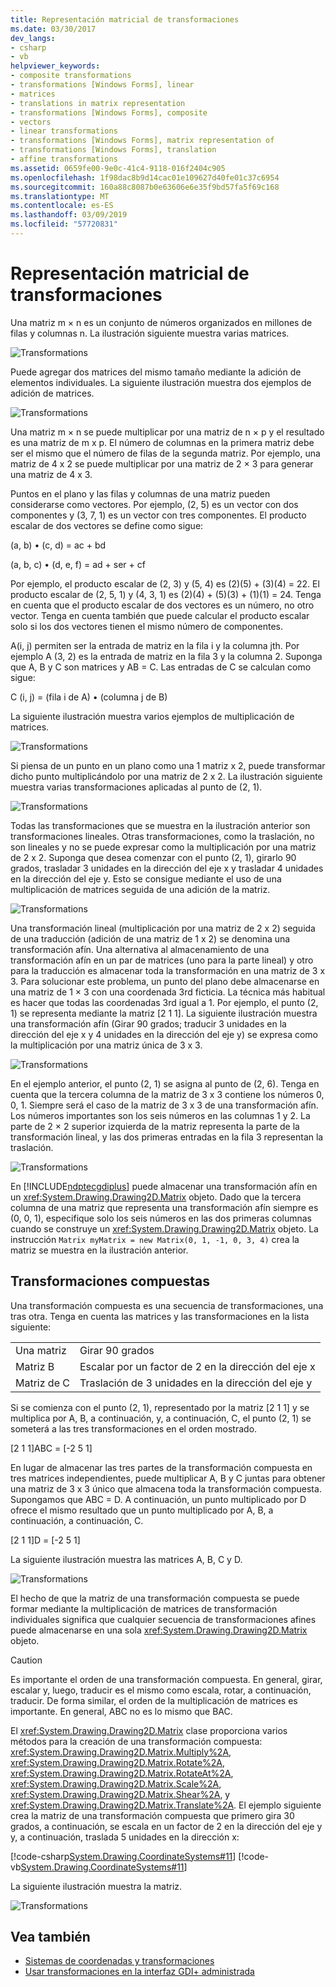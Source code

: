 ```yaml
---
title: Representación matricial de transformaciones
ms.date: 03/30/2017
dev_langs:
- csharp
- vb
helpviewer_keywords:
- composite transformations
- transformations [Windows Forms], linear
- matrices
- translations in matrix representation
- transformations [Windows Forms], composite
- vectors
- linear transformations
- transformations [Windows Forms], matrix representation of
- transformations [Windows Forms], translation
- affine transformations
ms.assetid: 0659fe00-9e0c-41c4-9118-016f2404c905
ms.openlocfilehash: 1f98dac8b9d14cac01e109627d40fe01c37c6954
ms.sourcegitcommit: 160a88c8087b0e63606e6e35f9bd57fa5f69c168
ms.translationtype: MT
ms.contentlocale: es-ES
ms.lasthandoff: 03/09/2019
ms.locfileid: "57720831"
---
```

# <a name="matrix-representation-of-transformations"></a>Representación matricial de transformaciones
Una matriz m × n es un conjunto de números organizados en millones de filas y columnas n. La ilustración siguiente muestra varias matrices.  
  
 ![Transformations](./media/aboutgdip05-art04.gif "AboutGdip05_art04")  
  
 Puede agregar dos matrices del mismo tamaño mediante la adición de elementos individuales. La siguiente ilustración muestra dos ejemplos de adición de matrices.  
  
 ![Transformations](./media/aboutgdip05-art05.gif "AboutGdip05_art05")  
  
 Una matriz m × n se puede multiplicar por una matriz de n × p y el resultado es una matriz de m x p. El número de columnas en la primera matriz debe ser el mismo que el número de filas de la segunda matriz. Por ejemplo, una matriz de 4 x 2 se puede multiplicar por una matriz de 2 × 3 para generar una matriz de 4 x 3.  
  
 Puntos en el plano y las filas y columnas de una matriz pueden considerarse como vectores. Por ejemplo, (2, 5) es un vector con dos componentes y (3, 7, 1) es un vector con tres componentes. El producto escalar de dos vectores se define como sigue:  
  
 (a, b) • (c, d) = ac + bd  
  
 (a, b, c) • (d, e, f) = ad + ser + cf  
  
 Por ejemplo, el producto escalar de (2, 3) y (5, 4) es (2)(5) + (3)(4) = 22. El producto escalar de (2, 5, 1) y (4, 3, 1) es (2)(4) + (5)(3) + (1)(1) = 24. Tenga en cuenta que el producto escalar de dos vectores es un número, no otro vector. Tenga en cuenta también que puede calcular el producto escalar solo si los dos vectores tienen el mismo número de componentes.  
  
 A(i, j) permiten ser la entrada de matriz en la fila i y la columna jth. Por ejemplo A (3, 2) es la entrada de matriz en la fila 3 y la columna 2. Suponga que A, B y C son matrices y AB = C. Las entradas de C se calculan como sigue:  
  
 C (i, j) = (fila i de A) • (columna j de B)  
  
 La siguiente ilustración muestra varios ejemplos de multiplicación de matrices.  
  
 ![Transformations](./media/aboutgdip05-art06.gif "AboutGdip05_art06")  
  
 Si piensa de un punto en un plano como una 1 matriz x 2, puede transformar dicho punto multiplicándolo por una matriz de 2 x 2. La ilustración siguiente muestra varias transformaciones aplicadas al punto de (2, 1).  
  
 ![Transformations](./media/aboutgdip05-art07.gif "AboutGdip05_art07")  
  
 Todas las transformaciones que se muestra en la ilustración anterior son transformaciones lineales. Otras transformaciones, como la traslación, no son lineales y no se puede expresar como la multiplicación por una matriz de 2 x 2. Suponga que desea comenzar con el punto (2, 1), girarlo 90 grados, trasladar 3 unidades en la dirección del eje x y trasladar 4 unidades en la dirección del eje y. Esto se consigue mediante el uso de una multiplicación de matrices seguida de una adición de la matriz.  
  
 ![Transformations](./media/aboutgdip05-art08.gif "AboutGdip05_art08")  
  
 Una transformación lineal (multiplicación por una matriz de 2 x 2) seguida de una traducción (adición de una matriz de 1 x 2) se denomina una transformación afín. Una alternativa al almacenamiento de una transformación afín en un par de matrices (uno para la parte lineal) y otro para la traducción es almacenar toda la transformación en una matriz de 3 x 3. Para solucionar este problema, un punto del plano debe almacenarse en una matriz de 1 × 3 con una coordenada 3rd ficticia. La técnica más habitual es hacer que todas las coordenadas 3rd igual a 1. Por ejemplo, el punto (2, 1) se representa mediante la matriz [2 1 1]. La siguiente ilustración muestra una transformación afín (Girar 90 grados; traducir 3 unidades en la dirección del eje x y 4 unidades en la dirección del eje y) se expresa como la multiplicación por una matriz única de 3 x 3.  
  
 ![Transformations](./media/aboutgdip05-art09.gif "AboutGdip05_art09")  
  
 En el ejemplo anterior, el punto (2, 1) se asigna al punto de (2, 6). Tenga en cuenta que la tercera columna de la matriz de 3 x 3 contiene los números 0, 0, 1. Siempre será el caso de la matriz de 3 x 3 de una transformación afín. Los números importantes son los seis números en las columnas 1 y 2. La parte de 2 × 2 superior izquierda de la matriz representa la parte de la transformación lineal, y las dos primeras entradas en la fila 3 representan la traslación.  
  
 ![Transformations](./media/aboutgdip05-art10.gif "AboutGdip05_art10")  
  
 En [!INCLUDE[ndptecgdiplus](../../../../includes/ndptecgdiplus-md.md)] puede almacenar una transformación afín en un <xref:System.Drawing.Drawing2D.Matrix> objeto. Dado que la tercera columna de una matriz que representa una transformación afín siempre es (0, 0, 1), especifique solo los seis números en las dos primeras columnas cuando se construye un <xref:System.Drawing.Drawing2D.Matrix> objeto. La instrucción `Matrix myMatrix = new Matrix(0, 1, -1, 0, 3, 4)` crea la matriz se muestra en la ilustración anterior.  
  
## <a name="composite-transformations"></a>Transformaciones compuestas  
 Una transformación compuesta es una secuencia de transformaciones, una tras otra. Tenga en cuenta las matrices y las transformaciones en la lista siguiente:  
  
|||  
|-|-|  
|Una matriz|Girar 90 grados|  
|Matriz B|Escalar por un factor de 2 en la dirección del eje x|  
|Matriz de C|Traslación de 3 unidades en la dirección del eje y|  
  
 Si se comienza con el punto (2, 1), representado por la matriz [2 1 1] y se multiplica por A, B, a continuación, y, a continuación, C, el punto (2, 1) se someterá a las tres transformaciones en el orden mostrado.  
  
 [2 1 1]ABC = [-2 5 1]  
  
 En lugar de almacenar las tres partes de la transformación compuesta en tres matrices independientes, puede multiplicar A, B y C juntas para obtener una matriz de 3 x 3 único que almacena toda la transformación compuesta. Supongamos que ABC = D. A continuación, un punto multiplicado por D ofrece el mismo resultado que un punto multiplicado por A, B, a continuación, a continuación, C.  
  
 [2 1 1]D = [-2 5 1]  
  
 La siguiente ilustración muestra las matrices A, B, C y D.  
  
 ![Transformations](./media/aboutgdip05-art12.gif "AboutGdip05_art12")  
  
 El hecho de que la matriz de una transformación compuesta se puede formar mediante la multiplicación de matrices de transformación individuales significa que cualquier secuencia de transformaciones afines puede almacenarse en una sola <xref:System.Drawing.Drawing2D.Matrix> objeto.  
  
> [!CAUTION]
>  Es importante el orden de una transformación compuesta. En general, girar, escalar y, luego, traducir es el mismo como escala, rotar, a continuación, traducir. De forma similar, el orden de la multiplicación de matrices es importante. En general, ABC no es lo mismo que BAC.  
  
 El <xref:System.Drawing.Drawing2D.Matrix> clase proporciona varios métodos para la creación de una transformación compuesta: <xref:System.Drawing.Drawing2D.Matrix.Multiply%2A>, <xref:System.Drawing.Drawing2D.Matrix.Rotate%2A>, <xref:System.Drawing.Drawing2D.Matrix.RotateAt%2A>, <xref:System.Drawing.Drawing2D.Matrix.Scale%2A>, <xref:System.Drawing.Drawing2D.Matrix.Shear%2A>, y <xref:System.Drawing.Drawing2D.Matrix.Translate%2A>. El ejemplo siguiente crea la matriz de una transformación compuesta que primero gira 30 grados, a continuación, se escala en un factor de 2 en la dirección del eje y y, a continuación, traslada 5 unidades en la dirección x:  
  
 [!code-csharp[System.Drawing.CoordinateSystems#11](~/samples/snippets/csharp/VS_Snippets_Winforms/System.Drawing.CoordinateSystems/CS/Class1.cs#11)]
 [!code-vb[System.Drawing.CoordinateSystems#11](~/samples/snippets/visualbasic/VS_Snippets_Winforms/System.Drawing.CoordinateSystems/VB/Class1.vb#11)]  
  
 La siguiente ilustración muestra la matriz.  
  
 ![Transformations](./media/aboutgdip05-art13.gif "AboutGdip05_art13")  
  
## <a name="see-also"></a>Vea también
- [Sistemas de coordenadas y transformaciones](coordinate-systems-and-transformations.md)
- [Usar transformaciones en la interfaz GDI+ administrada](using-transformations-in-managed-gdi.md)
